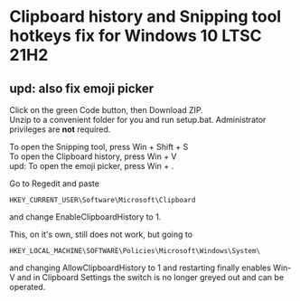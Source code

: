 # Clipboard history and Snipping tool hotkeys fix for Windows 10 LTSC 21H2
## upd: also fix emoji picker
Click on the green Code button, then Download ZIP.<br>
Unzip to a convenient folder for you and run setup.bat. Administrator privileges are <b>not</b> required.

To open the Snipping tool, press Win + Shift + S<br>
To open the Clipboard history, press Win + V<br>
upd: To open the emoji picker, press Win + .

Go to Regedit and paste
```
HKEY_CURRENT_USER\Software\Microsoft\Clipboard
```
and change EnableClipboardHistory to 1.

This, on it's own, still does not work, but going to
```
HKEY_LOCAL_MACHINE\SOFTWARE\Policies\Microsoft\Windows\System\
```
and changing AllowClipboardHistory to 1 and restarting finally enables Win-V and in Clipboard Settings the switch is no longer greyed out and can be operated.
